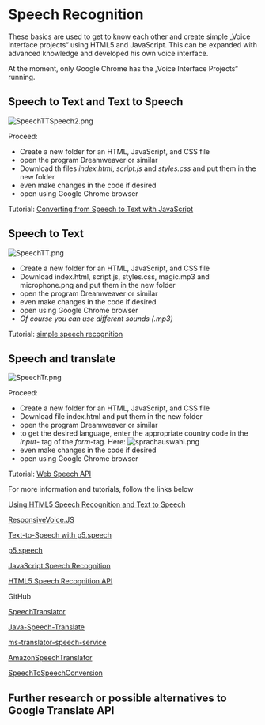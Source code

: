 # Speech Recognition 

These basics are used to get to know each other and create simple  „Voice Interface projects“ using HTML5 and JavaScript. This can be expanded with advanced knowledge and developed his own voice interface.

At the moment, only Google Chrome has the „Voice Interface Projects“ running.



## Speech to Text and Text to Speech


![SpeechTTSpeech2.png](/example-images/SpeechTTSpeech2.png)

Proceed:

 * Create a new folder for an HTML, JavaScript, and CSS file
 * open the program Dreamweaver or similar
 * Download th files *index.html*, *script.js* and *styles.css* and put them in the new folder
 * even make changes in the code if desired
 * open using Google Chrome browser

Tutorial: [Converting from Speech to Text with JavaScript](https://tutorialzine.com/2017/08/converting-from-speech-to-text-with-javascript)


## Speech to Text 

![SpeechTT.png](/Users/administrator/Desktop/speech_recognition-with-html5-and-javascript/example-images/SpeechTT.png)

- Create a new folder for an HTML, JavaScript, and CSS file
- Download index.html, script.js, styles.css, magic.mp3 and microphone.png and put them in the new folder
- open the program Dreamweaver or similar
- even make changes in the code if desired
- open using Google Chrome browser
- *Of course you can use different sounds (.mp3)*

Tutorial: [simple speech recognition ](https://medium.freecodecamp.org/how-to-build-a-simple-speech-recognition-app-a65860da6108)

## Speech and translate 

![SpeechTr.png](/Users/administrator/Desktop/speech_recognition-with-html5-and-javascript/example-images/SpeechTr.png)

Proceed:

- Create a new folder for an HTML, JavaScript, and CSS file
- Download file index.html and put them in the new folder
- open the program Dreamweaver or similar
- to get the desired language, enter the appropriate country code in the *input*- tag of the *form*-tag. Here: ![sprachauswahl.png](/Users/administrator/Desktop/speech_recognition-with-html5-and-javascript/example-images/sprachauswahl.png)
- even make changes in the code if desired
- open using Google Chrome browser

Tutorial: [Web Speech API](https://www.audero.it/demo/web-speech-api-demo.html)


For more information and tutorials, follow the links below

[Using HTML5 Speech Recognition and Text to Speech](http://stephenwalther.com/archive/2015/01/05/using-html5-speech-recognition-and-text-to-speech)

[ResponsiveVoice.JS](https://responsivevoice.org/)

[Text-to-Speech with p5.speech](https://www.youtube.com/watch?v=v0CHV33wDsI)

[p5.speech](http://ability.nyu.edu/p5.js-speech/)

[JavaScript Speech Recognition](https://www.youtube.com/watch?v=0mJC0A72Fnw)

[HTML5 Speech Recognition API](
https://codeburst.io/html5-speech-recognition-api-670846a50e92)

GitHub

[SpeechTranslator](https://github.com/MicrosoftTranslator/SpeechTranslator)

[Java-Speech-Translate](https://github.com/MicrosoftTranslator/Java-Speech-Translate)

[ms-translator-speech-service](https://github.com/noopkat/ms-translator-speech-service)

[AmazonSpeechTranslator](https://github.com/mobilequickie/AmazonSpeechTranslator)

[SpeechToSpeechConversion](https://github.com/shahidmawan/SpeechToSpeechConversion)

## Further research or possible alternatives to Google Translate API

